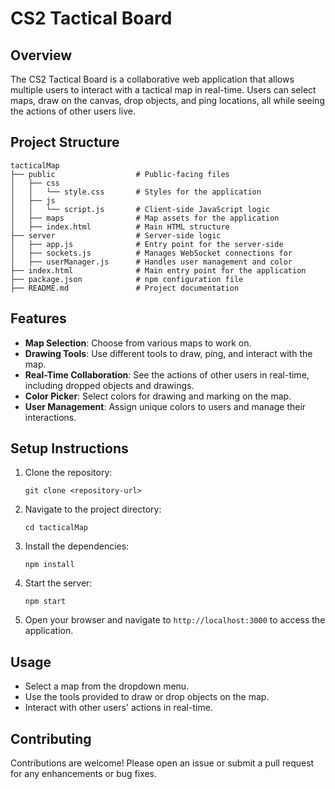 # CS2 Tactical Board

## Overview
The CS2 Tactical Board is a collaborative web application that allows multiple users to interact with a tactical map in real-time. Users can select maps, draw on the canvas, drop objects, and ping locations, all while seeing the actions of other users live.

## Project Structure
```
tacticalMap
├── public                  # Public-facing files
│   ├── css
│   │   └── style.css       # Styles for the application
│   ├── js
│   │   └── script.js       # Client-side JavaScript logic
│   ├── maps                # Map assets for the application
│   ├── index.html          # Main HTML structure
├── server                  # Server-side logic
│   ├── app.js              # Entry point for the server-side
│   ├── sockets.js          # Manages WebSocket connections for 
│   ├── userManager.js      # Handles user management and color 
├── index.html              # Main entry point for the application
├── package.json            # npm configuration file
├── README.md               # Project documentation
```

## Features
- **Map Selection**: Choose from various maps to work on.
- **Drawing Tools**: Use different tools to draw, ping, and interact with the map.
- **Real-Time Collaboration**: See the actions of other users in real-time, including dropped objects and drawings.
- **Color Picker**: Select colors for drawing and marking on the map.
- **User Management**: Assign unique colors to users and manage their interactions.

## Setup Instructions
1. Clone the repository:
   ```
   git clone <repository-url>
   ```
2. Navigate to the project directory:
   ```
   cd tacticalMap
   ```
3. Install the dependencies:
   ```
   npm install
   ```
4. Start the server:
   ```
   npm start
   ```
5. Open your browser and navigate to `http://localhost:3000` to access the application.

## Usage
- Select a map from the dropdown menu.
- Use the tools provided to draw or drop objects on the map.
- Interact with other users' actions in real-time.

## Contributing
Contributions are welcome! Please open an issue or submit a pull request for any enhancements or bug fixes.
